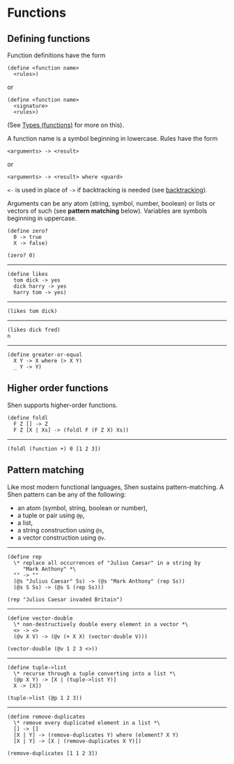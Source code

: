 Functions
=========

Defining functions
------------------

Function definitions have the form

    (define <function name>
      <rules>)

or

    (define <function name>
      <signature>
      <rules>)

(See [Types (functions)](#.learn/types.html) for more on this).

A function name is a symbol beginning in lowercase. Rules have the form

`<arguments> -> <result>`

or

`<arguments> -> <result> where <guard>`

`<-` is used in place of `->` if backtracking is needed (see
[backtracking](#.learn/backtracking.html)).

Arguments can be any atom (string, symbol, number, boolean) or lists or
vectors of such (see **pattern matching** below). Variables are symbols
beginning in uppercase.

    (define zero?
      0 -> true
      X -> false)

    (zero? 0)

---

    (define likes
      tom dick -> yes
      dick harry -> yes
      harry tom -> yes)

---

    (likes tom dick)

---

    (likes dick fred)
    n

---

    (define greater-or-equal
      X Y -> X where (> X Y)
      _ Y -> Y)

Higher order functions
----------------------

Shen supports higher-order functions.

    (define foldl 
      F Z [] -> Z
      F Z [X | Xs] -> (foldl F (F Z X) Xs))

---

    (foldl (function +) 0 [1 2 3])

Pattern matching
----------------

Like most modern functional languages, Shen sustains pattern-matching. A Shen
pattern can be any of the following:

- an atom (symbol, string, boolean or number),
- a tuple or pair using `@p`,
- a list,
- a string construction using `@s`,
- a vector construction using `@v`.

---

    (define rep
      \* replace all occurrences of "Julius Caesar" in a string by
         "Mark Anthony" *\
      "" -> ""
      (@s "Julius Caesar" Ss) -> (@s "Mark Anthony" (rep Ss))
      (@s S Ss) -> (@s S (rep Ss)))

    (rep "Julius Caesar invaded Britain")

---

    (define vector-double
      \* non-destructively double every element in a vector *\
      <> -> <>
      (@v X V) -> (@v (+ X X) (vector-double V)))

    (vector-double (@v 1 2 3 <>))

---

    (define tuple->list
      \* recurse through a tuple converting into a list *\
      (@p X Y) -> [X | (tuple->list Y)]
      X -> [X])

    (tuple->list (@p 1 2 3))

---

    (define remove-duplicates
      \* remove every duplicated element in a list *\
      [] -> []
      [X | Y] -> (remove-duplicates Y) where (element? X Y)
      [X | Y] -> [X | (remove-duplicates X Y)])

    (remove-duplicates [1 1 2 3])
